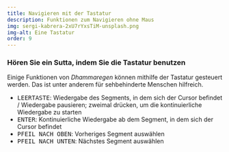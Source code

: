 ```yaml
---
title: Navigieren mit der Tastatur
description: Funktionen zum Navigieren ohne Maus
img: sergi-kabrera-2xU7rYxsTiM-unsplash.png
img-alt: Eine Tastatur
order: 9
---
```


### Hören Sie ein Sutta, indem Sie die Tastatur benutzen
Einige Funktionen von *Dhammaregen* können mithilfe der Tastatur gesteuert werden. Das ist unter anderem für sehbehinderte Menschen hilfreich.
- <kbd>LEERTASTE</kbd>: Wiedergabe des Segments, in dem sich der Cursor befindet / Wiedergabe pausieren; zweimal drücken, um die kontinuierliche Wiedergabe zu starten
- <kbd>ENTER</kbd>: Kontinuierliche Wiedergabe ab dem Segment, in dem sich der Cursor befindet
- <kbd>PFEIL NACH OBEN</kbd>: Vorheriges Segment auswählen
- <kbd>PFEIL NACH UNTEN</kbd>: Nächstes Segment auswählen
